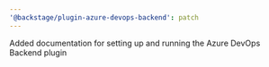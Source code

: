 ```yaml
---
'@backstage/plugin-azure-devops-backend': patch
---
```


Added documentation for setting up and running the Azure DevOps Backend plugin
